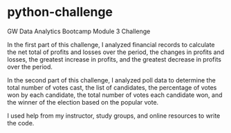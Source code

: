 # python-challenge
GW Data Analytics Bootcamp Module 3 Challenge 

In the first part of this challenge, I analyzed financial records to calculate the net total of profits and losses over the period, the changes in profits and losses, the greatest increase in profits, and the greatest decrease in profits over the period.

In the second part of this challenge, I analyzed poll data to determine the total number of votes cast, the list of candidates, the percentage of votes won by each candidate, the total number of votes each candidate won, and the winner of the election based on the popular vote.

I used help from my instructor, study groups, and online resources to write the code. 
